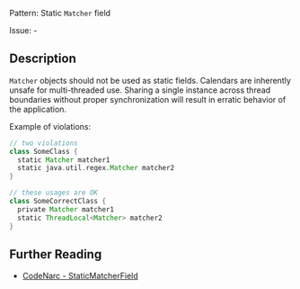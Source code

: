 Pattern: Static `Matcher` field

Issue: -

## Description

`Matcher` objects should not be used as static fields. Calendars are inherently unsafe for multi-threaded use. Sharing a single instance across thread boundaries without proper synchronization will result in erratic behavior of the application.

Example of violations:

``` groovy
// two violations
class SomeClass {
  static Matcher matcher1
  static java.util.regex.Matcher matcher2
}

// these usages are OK
class SomeCorrectClass {
  private Matcher matcher1
  static ThreadLocal<Matcher> matcher2
}
```

## Further Reading

* [CodeNarc - StaticMatcherField](https://codenarc.github.io/CodeNarc/codenarc-rules-concurrency.html#staticmatcherfield-rule)
